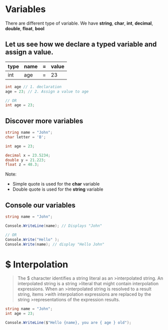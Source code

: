 # Variables

There are different type of variable. We have **string**, **char**, **int**, **decimal**, **double**, **float**, **bool**

## Let us see how we declare a typed variable and assign a value.

| type    | name | = | value |
| --------| -----|---| ------|
| int     | age  | = | 23    |


```cs
int age // 1. declaration
age = 23; // 2. Assign a value to age

// OR
int age = 23;
```

## Discover more variables

```cs
string name = "John";
char letter = 'B';

int age = 23;

decimal x = 23.5234;
double y = 21.223;
float z = 48.3;
```

Note: 
- Simple quote is used for the **char** variable
- Double quote is used for the **string** variable

## Console our variables

```cs
string name = "John";

Console.WriteLine(name); // Displays "John"

// OR
Console.Write("Hello" );
Console.Write(name); // display "Hello John"
```

# $ Interpolation

>The $ character identifies a string literal as an >interpolated string. An interpolated string is a string >literal that might contain interpolation expressions. When an >interpolated string is resolved to a result string, items >with interpolation expressions are replaced by the string >representations of the expression results.

```cs
string name = "John";
int age = 23;

Console.WriteLine($"Hello {name}, you are { age } old");
```

